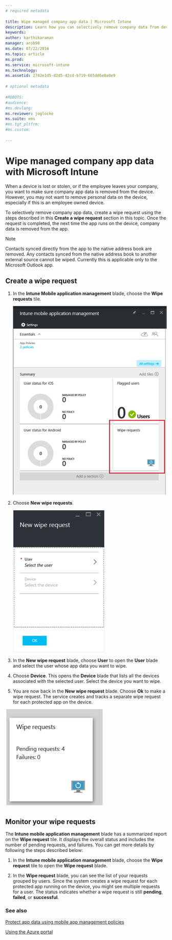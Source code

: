 ```yaml
---
# required metadata

title: Wipe managed company app data | Microsoft Intune
description: Learn how you can selectively remove company data from devices remotely.
keywords:
author: karthikaraman
manager: arob98
ms.date: 07/22/2016
ms.topic: article
ms.prod:
ms.service: microsoft-intune
ms.technology:
ms.assetid: 2742e1d5-d2d5-42cd-b719-665dd6e0a0e9

# optional metadata

#ROBOTS:
#audience:
#ms.devlang:
ms.reviewer: joglocke
ms.suite: ems
#ms.tgt_pltfrm:
#ms.custom:

---
```


# Wipe managed company app data with Microsoft Intune
When a device is lost or stolen, or if the employee leaves your company, you want to make sure company app data is removed from the device. However, you may not want to remove personal data on the device, especially if this is an employee owned device.

To selectively remove company app data, create a wipe request using the steps described  in this **Create a wipe request** section in this topic.  Once the request is completed, the next time the app runs on the device, company data is removed from the app.
>[!NOTE]
> Contacts synced directly from the app to the native address book are removed. Any contacts synced from the native address book to another external source cannot be wiped. Currently this is applicable only to the Microsoft Outlook app.



## Create a wipe request

1.  In the **Intune Mobile application management** blade, choose the **Wipe requests** tile.

    ![Screenshot of Intune mobile application management blade with Summary tile](../media/AppManagement/AzurePortal_MAM_WipeRequests.png)

2.  Choose  **New wipe requests**.

    ![Screenshot of the New wipe request blade](../media/AppManagement/AzurePortal_MAM_NewWipeRequest.png)

3.  In the **New wipe request** blade, choose **User** to open the **User** blade and select the user whose app data you want to wipe.

4.  Choose **Device**.  This opens the **Device** blade that lists all the devices associated with the selected user.  Select the device you want to wipe.

5.  You are now back in the **New wipe request** blade. Choose **Ok** to make a wipe request. The service creates and tracks a separate wipe request for each protected app on the device.


![Screenshot of the Wipe requests tile ](../media/AppManagement/AzurePortal_MAM_WipeRequestsSummary.png)

## Monitor your wipe requests
The **Intune mobile application management** blade has a summarized report on the **Wipe request** tile.  It displays the overall status and includes the number of pending requests, and failures. You can get more details by following the steps described below:

1.  In the **Intune mobile application management** blade, choose the **Wipe request** tile to open the **Wipe request** blade.

2.  In the **Wipe request** blade, you can see the list of your requests grouped by users.  Since the system creates a wipe request for each protected app running on the device, you might see multiple requests for a user.  The status indicates whether a wipe request is still **pending**, **failed**, or **successful**.

### See also
[Protect app data using mobile app management policies ](protect-app-data-using-mobile-app-management-policies-with-microsoft-intune.md)

[Using the Azure portal](azure-portal-for-microsoft-intune-mam-policies.md)
